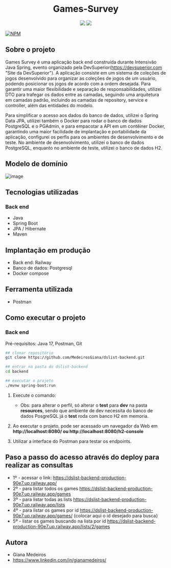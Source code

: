 <h1 align="center">Games-Survey</h1>

<p align='center'> 
    <img src="https://img.shields.io/badge/Spring_Boot  V3.0.5-F2F4F9?style=for-the-badge&logo=spring-boot"/>
    <img src="https://img.shields.io/badge/Java-ED8B00?style=for-the-badge&logo=java&logoColor=white"/>  
</p>

[![NPM](https://img.shields.io/npm/l/react)](https://github.com/MedeirosGiana/dslist-backend/blob/main/LICENSE)

## Sobre o projeto
Games Survey é uma aplicação back end construída durante  Intensivão Java Spring, evento organizado pela DevSuperior(https://devsuperior.com "Site da DevSuperior").
A aplicação consiste em um sistema de coleções de jogos desenvolvido para organizar as coleções de jogos de um usuário, podendo posicionar os jogos de acordo com a ordem desejada.
Para garantir uma maior flexibilidade e separação de responsabilidades, utilizei DTO para trafegar os dados entre as camadas, seguindo uma arquitetura em camadas padrão, incluindo as camadas de repository, service e controller, além das entidades do modelo.

Para simplificar o acesso aos dados do banco de dados, utilizei o Spring Data JPA, utilizei também o Docker para rodar o banco de dados PostgreSQL e o PGAdmin, e para empacotar a API em um contêiner Docker, garantindo uma maior facilidade de implantação e portabilidade da aplicação,
configurei os perfis para os ambientes de desenvolvimento e de teste. No ambiente de desenvolvimento, utilizei o banco de dados PostgreSQL, enquanto no ambiente de teste, utilizei o banco de dados H2.

## Modelo de domínio
![image](https://github.com/MedeirosGiana/dslist-backend/assets/100285143/632320d2-baef-4bc2-a0c4-c92717f39c31)

## Tecnologias utilizadas
### Back end
- Java
- Spring Boot
- JPA / Hibernate
- Maven

## Implantação em produção
- Back end: Railway
- Banco de dados: Postgresql
- Docker compose

## Ferramenta utilizada
- Postman

## Como executar o projeto
### Back end
Pré-requisitos: Java 17, Postman, Git

```bash
## clonar repositório
git clone https://github.com/MedeirosGiana/dslist-backend.git

## entrar na pasta do dslist-backend
cd backend

## executar o projeto
./mvnw spring-boot:run
```

1. Execute o comando:
   - Obs: para alterar o perfil, só alterar o **test** para **dev** na pasta **resources**, sendo que ambiente de dev necessita do banco de dados PosgreSQL já o **test** roda com banco H2 em memoria.
  
2. Ao executar o projeto, pode ser acessado um navegador da Web em **http://localhost:8080/ ou http://localhost:8080/h2-console**

3. Utilizar a interface do Postman para testar os endpoints.


## Paso a passo do acesso através do deploy para realizar as consultas
- 1º - acessar o link: https://dslist-backend-production-90e7.up.railway.app/
- 2º - para listar todos os games https://dslist-backend-production-90e7.up.railway.app/games
- 3º - para listar todas as lists https://dslist-backend-production-90e7.up.railway.app/lists
- 4º - para listar os games por id https://dslist-backend-production-90e7.up.railway.app/games/ {colocar aqui o id desejado para busca}
- 5º - listar os games buscando na lista por id https://dslist-backend-production-90e7.up.railway.app/lists/2/games




## Autora
- Giana Medeiros
- https://www.linkedin.com/in/gianamedeiros/
